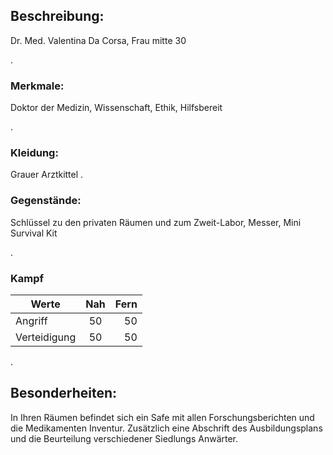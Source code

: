[comment]: # (Dr. Med. Valentina Da Corsa)
## Beschreibung: 
Dr. Med. Valentina Da Corsa, Frau mitte 30

.
### Merkmale:
Doktor der Medizin, Wissenschaft, Ethik, Hilfsbereit

.
### Kleidung: 
Grauer Arztkittel
. 
### Gegenstände:
Schlüssel zu den privaten Räumen und zum Zweit-Labor, Messer, Mini Survival Kit 

.  
### Kampf
| Werte             | Nah   | Fern  |
| -------------     |:-----:| -----:|
| Angriff           | 50    | 50    |
| Verteidigung      | 50    | 50    |
  
  
.   
## Besonderheiten: 
In Ihren Räumen befindet sich ein Safe mit allen Forschungsberichten und die Medikamenten Inventur. Zusätzlich eine Abschrift des Ausbildungsplans und die Beurteilung verschiedener Siedlungs Anwärter. 